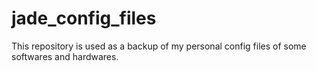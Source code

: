 # jade_config_files
This repository is used as a backup of my personal config files of some softwares and hardwares.
